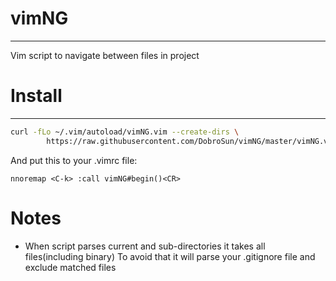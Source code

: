 # vimNG
-----
Vim script to navigate between files in project

# Install
-----
```sh
curl -fLo ~/.vim/autoload/vimNG.vim --create-dirs \
        https://raw.githubusercontent.com/DobroSun/vimNG/master/vimNG.vim
```
And put this to your .vimrc file:
```vim
nnoremap <C-k> :call vimNG#begin()<CR>
```

# Notes
* When script parses current and sub-directories it takes all files(including binary)
To avoid that it will parse your .gitignore file and exclude matched files
